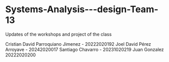 # Systems-Analysis---design-Team-13
Updates of the workshops and project of the class

Cristian David Parroquiano Jimenez - 20222020192
Joel David Pérez Arroyave - 20242020017
Santiago Chavarro - 20231020219
Juan Gonzalez 20222020200
